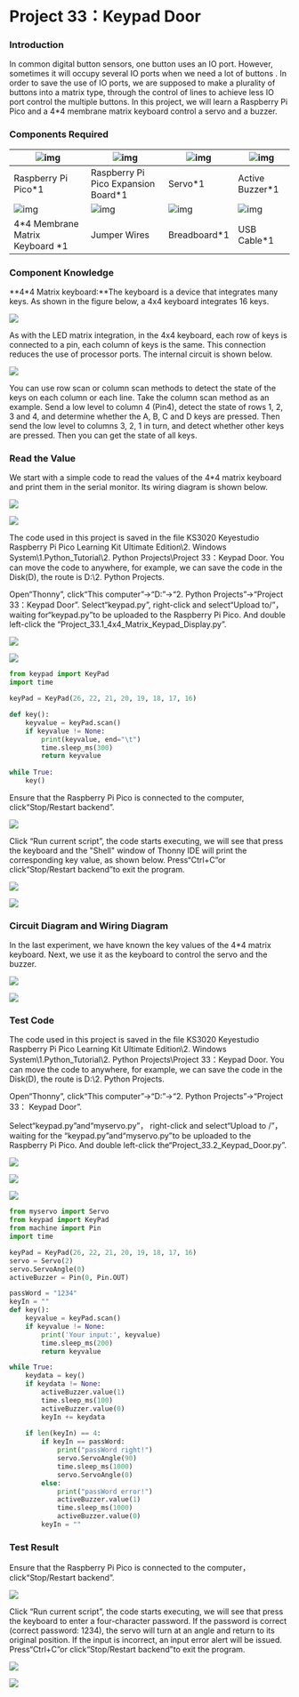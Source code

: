 # Project 33：Keypad Door

### **Introduction**

In common digital button sensors, one button uses an IO port. However, sometimes it will occupy several IO ports when we need a lot of buttons . In order to save the use of IO ports, we are supposed to make a plurality of buttons into a matrix type, through the control of lines to achieve less IO port control the multiple buttons. In this project, we will learn a Raspberry Pi Pico and a 4\*4 membrane matrix keyboard control a servo and a buzzer.   

### **Components Required**

| ![img](media/wps331.png)        | ![img](media/wps332.jpg)            | ![img](media/wps333.jpg) | ![img](media/wps334.jpg) |
| ------------------------------- | ----------------------------------- | ------------------------ | ------------------------ |
| Raspberry Pi Pico*1             | Raspberry Pi Pico Expansion Board*1 | Servo*1                  | Active Buzzer*1          |
| ![img](media/wps335.png)        | ![img](media/wps336.jpg)            | ![img](media/wps337.jpg) | ![img](media/wps338.jpg) |
| 4*4 Membrane Matrix Keyboard *1 | Jumper Wires                        | Breadboard*1             | USB Cable*1              |

### **Component Knowledge**

**4\*4 Matrix keyboard:**The keyboard is a device that integrates many keys. As shown in the figure below, a 4x4 keyboard integrates 16 keys.

![](/media/fcd187eb009098d691927511606c991b.jpeg)

As with the LED matrix integration, in the 4x4 keyboard, each row of keys is connected to a pin, each column of keys is the same. This connection reduces the use of processor ports. The internal circuit is shown below.

![](/media/5ebdacba906622079e0ef41dc1ea3fdf.png)

You can use row scan or column scan methods to detect the state of the keys on each column or each line. Take the column scan method as an example. Send a low level to column 4 (Pin4), detect the state of rows 1, 2, 3 and 4, and determine whether the A, B, C and D keys are pressed. Then send the low level to columns 3, 2, 1 in turn, and detect whether other keys are pressed. Then you can get the state of all keys.

### **Read the Value**

We start with a simple code to read the values of the 4\*4 matrix keyboard and print them in the serial monitor. Its wiring diagram is shown below.

![](/media/a673f15964984f61170e2d7690e959c1.png)

![](/media/681be86e91946320131d4b11b12b77c2.png)

The code used in this project is saved in the file KS3020 Keyestudio Raspberry Pi Pico Learning Kit Ultimate Edition\\2. Windows System\\1.Python\_Tutorial\\2. Python Projects\\Project 33：Keypad Door. You can move the code to anywhere, for example, we can save the code in the Disk(D), the route is D:\\2. Python Projects.

Open“Thonny”, click“This computer”→“D:”→“2. Python Projects”→“Project 33：Keypad Door”. Select“keypad.py”, right-click and select“Upload to/”，waiting for“keypad.py”to be uploaded to the Raspberry Pi Pico. And double left-click the “Project\_33.1\_4x4\_Matrix\_Keypad\_Display.py”.

![](/media/e85a02f16a7ed46914ce4f92dac7afc6.png)

![](/media/e3e28e7310d676dad68f34aeb025f01a.png)

```python
from keypad import KeyPad
import time

keyPad = KeyPad(26, 22, 21, 20, 19, 18, 17, 16)

def key():
    keyvalue = keyPad.scan()
    if keyvalue != None:
        print(keyvalue, end="\t")
        time.sleep_ms(300)
        return keyvalue
            
while True:
    key()
```


Ensure that the Raspberry Pi Pico is connected to the computer, click“Stop/Restart backend”.

![](/media/49cc342796f0f16969047ae33d1b3ad7.png)

Click “Run current script”, the code starts executing, we will see that press the keyboard and the "Shell" window of Thonny IDE will print the corresponding key value, as shown below. Press“Ctrl+C”or click“Stop/Restart backend”to exit the program.

![](/media/687ad6b6d337449dec60e84aa469cbe5.png)

![](/media/2f82f861d68daaaad8085b6a1bcc2e8d.png)

### **Circuit Diagram and Wiring Diagram**

In the last experiment, we have known the key values of the 4\*4 matrix keyboard. Next, we use it as the keyboard to control the servo and the buzzer.  

![](/media/f08b9ee128bc06300b3f8a05c73c2375.png)

![](/media/ccb5914d82d2b220e8a6afb944d13c54.png)

### **Test Code**

The code used in this project is saved in the file KS3020 Keyestudio Raspberry Pi Pico Learning Kit Ultimate Edition\\2. Windows System\\1.Python\_Tutorial\\2. Python Projects\\Project 33：Keypad Door. You can move the code to anywhere, for example, we can save the code in the Disk(D), the route is D:\\2. Python Projects.

Open“Thonny”, click“This computer”→“D:”→“2. Python Projects”→“Project 33： Keypad Door”. 

Select“keypad.py”and“myservo.py”， right-click and select“Upload to /”，waiting for the “keypad.py”and“myservo.py”to be
uploaded to the Raspberry Pi Pico. And double left-click the“Project\_33.2\_Keypad\_Door.py”.

![](/media/e85a02f16a7ed46914ce4f92dac7afc6.png)

![](/media/5debc33ea5ee12b02fddf85cad73725c.png)

![](/media/e275ebc9ce82a01ee9f0f06e4686bfed.png)

```python
from myservo import Servo
from keypad import KeyPad
from machine import Pin
import time

keyPad = KeyPad(26, 22, 21, 20, 19, 18, 17, 16)
servo = Servo(2)
servo.ServoAngle(0)
activeBuzzer = Pin(0, Pin.OUT)

passWord = "1234"
keyIn = ""
def key():
    keyvalue = keyPad.scan()
    if keyvalue != None:
        print('Your input:', keyvalue)
        time.sleep_ms(200)
        return keyvalue

while True:
    keydata = key()
    if keydata != None:
        activeBuzzer.value(1)
        time.sleep_ms(100)
        activeBuzzer.value(0)
        keyIn += keydata 
        
    if len(keyIn) == 4:
        if keyIn == passWord:
            print("passWord right!")
            servo.ServoAngle(90)
            time.sleep_ms(1000)
            servo.ServoAngle(0)
        else:
            print("passWord error!")
            activeBuzzer.value(1)
            time.sleep_ms(1000)
            activeBuzzer.value(0)
        keyIn = ""
```

### **Test Result**

Ensure that the Raspberry Pi Pico is connected to the computer，click“Stop/Restart backend”.

![](/media/cbcc9a007c9148a7101f141b72a04aae.png)

Click “Run current script”, the code starts executing, we will see that press the keyboard to enter a four-character password. If the password is correct (correct password: 1234), the servo will turn at an angle and return to its original position. If the input is incorrect, an input error alert will be issued. Press“Ctrl+C”or click“Stop/Restart backend”to exit the program.

![](/media/3af6d6b1400a9de15f8a874b574e5444.png)

![](/media/d45bd766b2b2630219f8bef283a07417.png)
